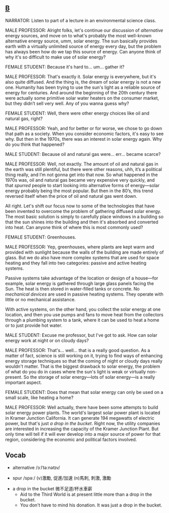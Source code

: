 ## [B](https://img.kmf.com/toefl/listening/audio/edce5c78782ddc58ddd5edfc06566ca0.mp3)

NARRATOR: Listen to part of a lecture in an environmental science class.

MALE PROFESSOR: Alright folks, let's continue our discussion of *alternative* energy sources, and move on to what's probably the most well-known alternative energy source, umm, solar energy. The sun basically provides earth with a virtually unlimited source of energy every day, but the problem has always been how do we tap this source of energy. Can anyone think of why it's so difficult to make use of solar energy?

FEMALE STUDENT: Because it's hard to... um... gather it?

MALE PROFESSOR: That's exactly it. Solar energy is everywhere, but it's also quite diffused. And the thing is, the dream of solar energy is not a new one. Humanity has been trying to use the sun's light as a reliable source of energy for centuries. And around the beginning of the 20th century there were actually some primitive solar water heaters on the consumer market, but they didn’t sell very well. Any of you wanna guess why?

FEMALE STUDENT: Well, there were other energy choices like oil and natural gas, right?

MALE PROFESSOR: Yeah, and for better or for worse, we chose to go down that path as a society. When you consider economic factors, it's easy to see why. But then in the 1970s, there was an interest in solar energy again. Why do you think that happened?

MALE STUDENT: Because oil and natural gas were... err... became scarce?

MALE PROFESSOR: Well, not exactly. The amount of oil and natural gas in the earth was still plentiful, but there were other reasons, uhh, it’s a political thing really, and I’m not gonna get into that now. So what happened in the 1970s was, oil and natural gas became very expensive very quickly, and that *spurred* people to start looking into alternative forms of energy—solar energy probably being the most popular. But then in the 80’s, this trend reversed itself when the price of oil and natural gas went down.

All right. Let's shift our focus now to some of the technologies that have been invented to overcome the problem of gathering diffused solar energy. The most basic solution is simply to carefully place windows in a building so that the sun shines into the building and then it's absorbed and converted into heat. Can anyone think of where this is most commonly used?

FEMALE STUDENT: Greenhouses.

MALE PROFESSOR: Yep, greenhouses, where plants are kept warm and provided with sunlight because the walls of the building are made entirely of glass. But we do also have more complex systems that are used for space heating and they fall into two categories: passive and active heating systems. 

Passive systems take advantage of the location or design of a house—for example, solar energy is gathered through large glass panels facing the Sun. The heat is then stored in water-filled tanks or concrete. No *mechanical devices* are used in passive heating systems. They operate with little or no mechanical assistance.

With active systems, on the other hand, you collect the solar energy at one location, and then you use pumps and fans to move heat from the collectors through a plumbing system to a tank, where it can be used to heat a home or to just provide hot water.

MALE STUDENT: Excuse me professor, but I've got to ask. How can solar energy work at night or on cloudy days?

MALE PROFESSOR: That's... well... that is a really good question. As a matter of fact, science is still working on it, trying to find ways of enhancing energy storage techniques so that the coming of night or cloudy days really wouldn't matter. That is the biggest drawback to solar energy, the problem of what do you do in cases where the sun's light is weak or virtually non-present. So the storage of solar energy—lots of solar energy—is a really important aspect.

FEMALE STUDENT: Does that mean that solar energy can only be used on a small scale, like heating a home?

MALE PROFESSOR: Well actually, there have been some attempts to build solar energy power plants. The world's largest solar power plant is located in Kramer Junction California. It can generate 194 megawatts of electric power, but that's just *a drop in the bucket*. Right now, the utility companies are interested in increasing the capacity of the Kramer Junction Plant. But only time will tell if it will ever develop into a major source of power for that region, considering the economic and political factors involved.

## Vocab
- alternative /ɔːlˈtəːnətɪv/
* spur /spəː/ (v)激勵, 促進/加速 (n)馬刺, 刺激, 激勵
- a drop in the bucket 微不足道/杯水車薪 
	- Aid to the Third World is at present little more than a drop in the bucket. 
	- You don't have to mind his donation. It was just a drop in the bucket. 